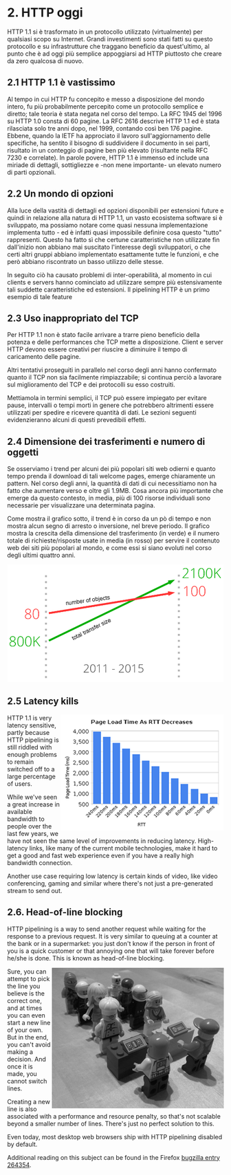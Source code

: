 # 2. HTTP oggi

HTTP 1.1 si è trasformato in un protocollo utilizzato (virtualmente) per qualsiasi scopo su Internet. Grandi investimenti sono stati fatti su questo protocollo e su infrastrutture che traggano beneficio da quest'ultimo, al punto che è ad oggi più semplice appoggiarsi ad HTTP piuttosto che creare da zero qualcosa di nuovo.

## 2.1 HTTP 1.1 è vastissimo

Al tempo in cui HTTP fu concepito e messo a disposizione del mondo intero, fu più probabilmente percepito come un protocollo semplice e diretto; tale teoria è stata negata nel corso del tempo. La RFC 1945 del 1996 su HTTP 1.0 consta di 60 pagine. La RFC 2616 descrive HTTP 1.1 ed è stata rilasciata solo tre anni dopo, nel 1999, contando così ben 176 pagine. Ebbene, quando la IETF ha approciato il lavoro sull'aggiornamento delle specifiche, ha sentito il bisogno di suddividere il documento in sei parti, risultato in un conteggio di pagine ben più elevato (risultante nella RFC 7230 e correlate). In parole povere, HTTP 1.1 è immenso ed include una miriade di dettagli, sottigliezze e -non mene importante- un elevato numero di parti opzionali.

## 2.2 Un mondo di opzioni

Alla luce della vastità di dettagli ed opzioni disponibili per estensioni future e quindi in relazione alla natura di HTTP 1.1, un vasto ecosistema software si è sviluppato, ma possiamo notare come quasi nessuna implementazione implementa tutto - ed è infatti quasi impossibile definire cosa questo "tutto" rappresenti. Questo ha fatto sì che certune caratteristiche non utilizzate fin dall'inizio non abbiano mai suscitato l'interesse degli sviluppatori, o che certi altri gruppi abbiano implementato esattamente tutte le funzioni, e che però abbiano riscontrato un basso utilizzo delle stesse.

In seguito ciò ha causato problemi di inter-operabilità, al momento in cui clients e servers hanno cominciato ad utilizzare sempre più estensivamente tali suddette caratteristiche ed estensioni. Il pipelining HTTP è un primo esempio di tale feature 

## 2.3 Uso inappropriato del TCP

Per HTTP 1.1 non è stato facile arrivare a trarre pieno beneficio della potenza e delle performances che TCP mette a disposizione. Client e server HTTP devono essere creativi per riuscire a diminuire il tempo di caricamento delle pagine.

Altri tentativi proseguiti in parallelo nel corso degli anni hanno confermato quanto il TCP non sia facilmente rimpiazzabile; si continua perciò a lavorare sul miglioramento del TCP e dei protocolli su esso costruiti.

Mettiamola in termini semplici, il TCP può essere impiegato per evitare pause, intervalli o tempi morti in genere che potrebbero altrimenti essere utilizzati per spedire e ricevere quantità di dati. Le sezioni seguenti evidenzieranno alcuni di questi prevedibili effetti.

## 2.4 Dimensione dei trasferimenti e numero di oggetti

Se osserviamo i trend per alcuni dei più popolari siti web odierni e quanto tempo prenda il download di tali welcome pages, emerge chiaramente un pattern. Nel corso degli anni, la quantità di dati di cui necessitiamo non ha fatto che aumentare verso e oltre gli 1.9MB. Cosa ancora più importante che emerge da questo contesto, in media, più di 100 risorse individuali sono necessarie per visualizzare una determinata pagina.

Come mostra il grafico sotto, il trend è in corso da un pò di tempo e non mostra alcun segno di arresto o inversione, nel breve periodo. Il grafico mostra la crescita della dimensione del trasferimento (in verde) e il numero totale di richieste/risposte usate in media (in rosso) per servire il contenuto web dei siti più popolari al mondo, e come essi si siano evoluti nel corso degli ultimi quattro anni.

![transfer size growth](https://raw.githubusercontent.com/bagder/http2-explained/master/images/transfer-size-growth.png)

## 2.5 Latency kills

<img style="float: right;" src="https://raw.githubusercontent.com/bagder/http2-explained/master/images/page-load-time-rtt-decreases.png" />

HTTP 1.1 is very latency sensitive, partly because HTTP pipelining is still riddled with enough problems to remain switched off to a large percentage of users.

While we've seen a great increase in available bandwidth to people over the last few years, we have not seen the same level of improvements in reducing latency. High-latency links, like many of the current mobile technologies, make it hard to get a good and fast web experience even if you have a really high bandwidth connection.

Another use case requiring low latency is certain kinds of video, like video conferencing, gaming and similar where there's not just a pre-generated stream to send out.

## 2.6. Head-of-line blocking

HTTP pipelining is a way to send another request while waiting for the response to a previous request. It is very similar to queuing at a counter at the bank or in a supermarket: you just don't know if the person in front of you is a quick customer or that annoying one that will take forever before he/she is done. This is known as head-of-line blocking.

<img style="float: right;" src="https://raw.githubusercontent.com/bagder/http2-explained/master/images/head-of-line-blocking.jpg" />

Sure, you can attempt to pick the line you believe is the correct one, and at times you can even start a new line of your own. But in the end, you can't avoid making a decision. And once it is made, you cannot switch lines.

Creating a new line is also associated with a performance and resource penalty, so that's not scalable beyond a smaller number of lines. There's just no perfect solution to this.

Even today, most desktop web browsers ship with HTTP pipelining disabled by default.

Additional reading on this subject can be found in the Firefox [bugzilla entry 264354](https://bugzilla.mozilla.org/show_bug.cgi?id=264354).
